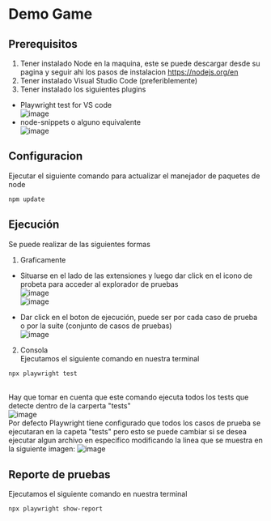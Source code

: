 # Demo Game

## Prerequisitos
1. Tener instalado Node en la maquina, este se puede descargar desde su pagina y seguir ahi los pasos de instalacion https://nodejs.org/en
2. Tener instalado Visual Studio Code (preferiblemente)
3. Tener instalado los siguientes plugins <br>
  - Playwright test for VS code <br>
  ![image](https://github.com/chrisedg10/demoGame/assets/76143358/bf173e74-4df9-400c-90ab-46addfaf1304)
  - node-snippets o alguno equivalente <br>
  ![image](https://github.com/chrisedg10/demoGame/assets/76143358/48121f51-b29f-4143-8d71-01066d860e40)

## Configuracion
Ejecutar el siguiente comando para actualizar el manejador de paquetes de node <br>
```bash
npm update
```

## Ejecución
Se puede realizar de las siguientes formas <br>
1. Graficamente <br>
- Situarse en el lado de las extensiones y luego dar click en el icono de probeta para acceder al explorador de pruebas<br>
![image](https://github.com/chrisedg10/demoGame/assets/76143358/3d375126-d3c9-45e4-8fee-26e649f3499d) <br>
![image](https://github.com/chrisedg10/demoGame/assets/76143358/1c7d8f2d-4aa3-4b00-b111-19395d34066e) <br>

- Dar click en el boton de ejecución, puede ser por cada caso de prueba o por la suite (conjunto de casos de pruebas)<br>
![image](https://github.com/chrisedg10/demoGame/assets/76143358/0203018c-945d-481a-8431-b22658710996)


2. Consola <br>
Ejecutamos el siguiente comando en nuestra terminal
``` bash
npx playwright test
```
<br> Hay que tomar en cuenta que este comando ejecuta todos los tests que detecte dentro de la carperta "tests" <br>
![image](https://github.com/chrisedg10/demoGame/assets/76143358/c7d0c868-1d5c-44a6-8894-4188736d7690) <br>
Por defecto Playwright tiene configurado que todos los casos de prueba se ejecutaran en la capeta "tests" pero esto se puede cambiar si se desea ejecutar algun archivo en especifico modificando la linea que se muestra en la siguiente imagen: 
![image](https://github.com/chrisedg10/demoGame/assets/76143358/69af991f-c463-4cab-8bc9-7e649a90a41d)



## Reporte de pruebas
Ejecutamos el siguiente comando en nuestra terminal
``` bash
npx playwright show-report
```
